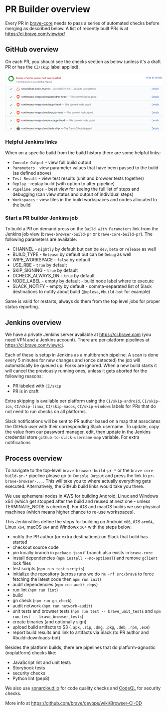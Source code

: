 # PR Builder overview

Every PR in [brave-core](https://github.com/brave/brave-core) needs to pass a series of automated checks before merging as described below. A list of recently built PRs is at https://ci.brave.com/view/pr/

## GitHub overview
On each PR, you should see the checks section as below (unless it's a draft PR or has the `CI/skip` label applied).

![GitHub checks section](images/github-checks.png)

### Helpful Jenkins links

When on a specific build from the build history there are some helpful links:
- `Console Output` - view full build output
- `Parameters` - view parameter values that have been passed to the build (as defined above)
- `Test Result` - view test results (unit and browser tests together)
- `Replay` - replay build (with option to alter pipeline)
- `Pipeline Steps` - best view for seeing the full list of steps and debugging (can view status and output of individual steps)
- `Workspaces` - view files in the build workspaces and nodes allocated to the build

### Start a PR builder Jenkins job

To build a PR on demand press on the `Build with Parameters` link from the Jenkins job view (`brave-browser-build-pr` or `brave-core-build-pr`). The following parameters are available:
- CHANNEL - `nightly` by default but can be `dev`, `beta` or `release` as well
- BUILD_TYPE - `Release` by default but can be `Debug` as well
- WIPE_WORKSPACE - `false` by default
- USE_RBE - `true` by default
- SKIP_SIGNING - `true` by default
- DCHECK_ALWAYS_ON - `true` by default
- NODE_LABEL - empty by default - build node label where to execute
- SLACK_NOTIFY - empty by default - comma-separated list of Slack destinations to notify about build (`@mplesa,#build-bot` for example)

Same is valid for restarts, always do them from the top level jobs for proper status reporting.

## Jenkins overview
We have a private Jenkins server available at https://ci.brave.com (you need VPN and a Jenkins account). There are per-platform pipelines at https://ci.brave.com/view/ci.

Each of these is setup in Jenkins as a multibranch pipeline. A scan is done every 5 minutes for new changes and (once detected) the job will automatically be queued up. Forks are ignored. When a new build starts it will cancel the previously running ones, unless it gets aborted for the following reasons:
- PR labeled with `CI/skip`
- PR is in draft

Extra skipping is available per platform using the `CI/skip-android`, `CI/skip-ios`, `CI/skip-linux`, `CI/skip-macos`, `CI/skip-windows` labels for PRs that do not need to run checks on all platforms.

Slack notifications will be sent to PR author based on a map that associates the GitHub user with their corresponding Slack username. To update, copy the value from our password manager, edit, then update in the Jenkins credential store `github-to-slack-username-map` variable. For extra notifications 

## Process overview

To navigate to the top-level `brave-browser-build-pr-*` or the `brave-core-build-pr-*` pipeline please go to `Console Output` and press the link to `pr-brave-browser-...`. This will take you to where actually everything gets executed. Alternatively, the GitHub build links would take you there.

We use ephemeral nodes in AWS for building Android, Linux and Windows x64 (which get stopped after the build and reused at next one - unless TERMINATE_NODE is checked). For iOS and macOS builds we use physical machines (which means higher chance to re-use workspaces).

This Jenkinsfiles define the steps for building on Android `x86`, iOS `arm64`, Linux `x64`, macOS `x64` and Windowx `x64` with the steps below:
- notify the PR author (or extra destinations) on Slack that build has started
- checkout source code
- pin locally branch in `package.json` if branch also exists in `brave-core`
- install dependencies (`npm install --no-optional`) and remove `gclient` lock files
- test scripts (`npm run test:scripts`)
- initialize the repository (across runs we do `rm -rf src/brave` to force fetching the latest code then `npm run init`)
- audit dependencies (`npm run audit_deps`)
- run lint (`npm run lint`)
- build
- gn check (`npm run gn_check`)
- audit network (`npm run network-audit`)
- unit tests and browser tests (`npm run test -- brave_unit_tests` and `npm run test -- brave_browser_tests`)
- create binaries (and optionally sign)
- upload build artifacts to S3 (`.apk`, `.zip`, `.dmg`, `.pkg`, `.deb`, `.rpm`, `.exe`)
- report build results and link to artifacts via Slack (to PR author and #build-downloads-bot)

Besides the platform builds, there are pipelines that do platform-agnostic (noplatform) checks like:
- JavaScript lint and unit tests
- Storybook tests
- security checks
- Python lint (pep8)

We also use [sonarcloud.io](https://sonarcloud.io) for code quality checks and [CodeQL](https://securitylab.github.com/tools/codeql) for security checks.

More info at https://github.com/brave/devops/wiki/Browser-CI-CD

